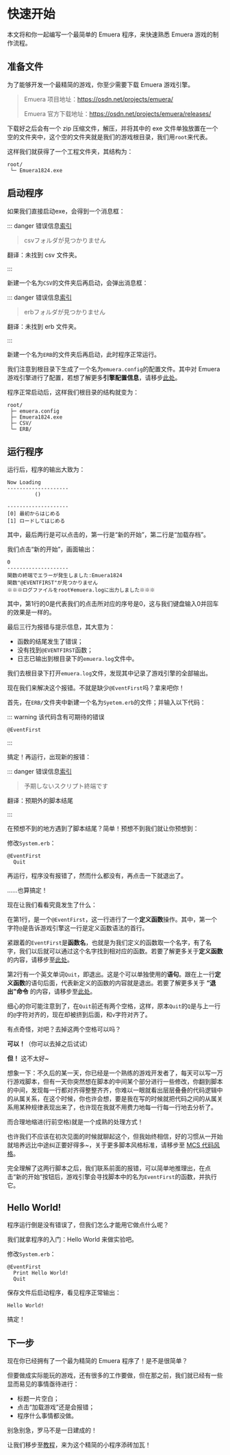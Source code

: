 # 快速开始

本文将和你一起编写一个最简单的 Emuera 程序，来快速熟悉 Emuera 游戏的制作流程。

## 准备文件

为了能够开发一个最精简的游戏，你至少需要下载 Emuera 游戏引擎。

> Emuera 项目地址：https://osdn.net/projects/emuera/
>
> Emuera 官方下载地址：https://osdn.net/projects/emuera/releases/

下载好之后会有一个 zip 压缩文件，解压，并将其中的 exe 文件单独放置在一个空的文件夹中，这个空的文件夹就是我们的游戏根目录，我们用`root`来代表。

这样我们就获得了一个工程文件夹，其结构为：

```
root/
 └─ Emuera1824.exe
```

## 启动程序

如果我们直接启动exe，会得到一个消息框：

::: danger 错误信息<a href="javascript:alert('TODO')">索引</a>

> csvフォルダが見つかりません

翻译：未找到 csv 文件夹。

:::

新建一个名为`CSV`的文件夹后再启动，会弹出消息框：

::: danger 错误信息<a href="javascript:alert('TODO')">索引</a>

> erbフォルダが見つかりません

翻译：未找到 erb 文件夹。

:::

新建一个名为`ERB`的文件夹后再启动，此时程序正常运行。

我们注意到根目录下生成了一个名为`emuera.config`的配置文件。其中对 Emuera 游戏引擎进行了配置，若想了解更多**引擎配置信息**，请移步[此处](../reference/Config_File)。

程序正常启动后，这样我们根目录的结构就变为：

```
root/
 ├─ emuera.config
 ├─ Emuera1824.exe
 ├─ CSV/
 └─ ERB/
```

## 运行程序

运行后，程序的输出大致为：

```
Now Loading
--------------------
         ()

--------------------
[0] 最初からはじめる
[1] ロードしてはじめる
```

其中，最后两行是可以点击的，第一行是“新的开始”，第二行是“加载存档”。

我们点击“新的开始”，画面输出：

```
0
--------------------
関数の終端でエラーが発生しました:Emuera1824
関数"@EVENTFIRST"が見つかりません
※※※ログファイルをroot¥emuera.logに出力しました※※※
```

其中，第1行的0是代表我们的点击所对应的序号是0，这与我们键盘输入0并回车的效果是一样的。

最后三行为报错与提示信息，其大意为：

- 函数的结尾发生了错误；
- 没有找到`@EVENTFIRST`函数；
- 日志已输出到根目录下的`emuera.log`文件中。

我们去根目录下打开`emuera.log`文件，发现其中记录了游戏引擎的全部输出。

现在我们来解决这个报错。不就是缺少`@EventFirst`吗？拿来吧你！

首先，在`ERB/`文件夹中新建一个名为`Syetem.erb`的文件；并输入以下代码：

::: warning 该代码含有可期待的错误

```
@EventFirst
```

:::

搞定！再运行，出现新的报错：

::: danger 错误信息<a href="javascript:alert('TODO')">索引</a>

> 予期しないスクリプト終端です

翻译：预期外的脚本结尾

:::

在预想不到的地方遇到了脚本结尾？简单！预想不到我们就让你预想到：

修改`System.erb`：

```
@EventFirst
  Quit
```

再运行，程序没有报错了，然而什么都没有，再点击一下就退出了。

……也算搞定！

现在让我们看看究竟发生了什么：

在第1行，是一个`@EventFirst`，这一行进行了一个**定义函数**操作。其中，第一个字符`@`是告诉游戏引擎这一行是定义函数语法的首行。

紧跟着的`EventFirst`是**函数名**，也就是为我们定义的函数取一个名字，有了名字，我们以后就可以通过这个名字找到相对应的函数。若要了解更多关于**定义函数**的内容，请移步至[此处]()。

第2行有一个英文单词`Quit`，即退出。这是个可以单独使用的**语句**。跟在上一行**定义函数**的语句后面，代表新定义的函数的内容就是退出。若要了解更多关于 **“退出”命令** 的内容，请移步至[此处]()。

细心的你可能注意到了，在`Quit`前还有两个空格，这样，原本`Quit`的`Q`是与上一行的`@`字符对齐的，现在却被挤到后面，和`v`字符对齐了。

有点奇怪，对吧？去掉这两个空格可以吗？

**可以！**（你可以去掉之后试试）

**但！** 这不太好~

想象一下：不久后的某一天，你已经是一个熟练的游戏开发者了，每天可以写一万行游戏脚本，但有一天你突然想在脚本的中间某个部分进行一些修改，你翻到脚本的中间，发现每一行都对齐得整整齐齐，你难以一眼就看出层层叠叠的代码逻辑中的从属关系，在这个时候，你也许会想，要是我在写的时候就把代码之间的从属关系用某种规律表现出来了，也许现在我就不用费力地每一行每一行地去分析了。

而合理地缩进(行前空格)就是一个成熟的处理方式！

也许我们不应该在初次见面的时候就聊起这个，但我始终相信，好的习惯从一开始就培养远比中途纠正要好得多~，关于更多脚本风格标准，请移步至 [MCS 代码风格]()。

完全理解了这两行脚本之后，我们联系前面的报错，可以简单地推理出，在点击“新的开始”按钮后，游戏引擎会寻找脚本中的名为`EventFirst`的函数，并执行它。

## Hello World!

程序运行倒是没有错误了，但我们怎么才能用它做点什么呢？

我们就拿程序的入门：Hello World 来做实验吧。

修改`System.erb`：

```basic
@EventFirst
  Print Hello World!
  Quit
```

保存文件后启动程序，看见程序正常输出：

```
Hello World!
```

搞定！

## 下一步

现在你已经拥有了一个最为精简的 Emuera 程序了！是不是很简单？

但要做成实际能玩的游戏，还有很多的工作要做，但在那之前，我们就已经有一些显而易见的事情亟待进行：

- 标题一片空白；
- 点击“加载游戏”还是会报错；
- 程序什么事情都没做。

别急别急，罗马不是一日建成的！

让我们移步至[教程](tutorials/)，来为这个精简的小程序添砖加瓦！